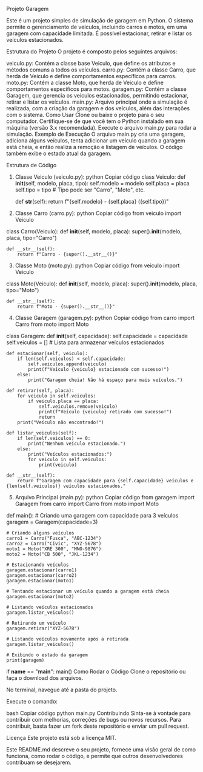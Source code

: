 Projeto Garagem

Este é um projeto simples de simulação de garagem em Python. O sistema permite o gerenciamento de veículos, incluindo carros e motos, em uma garagem com capacidade limitada. É possível estacionar, retirar e listar os veículos estacionados.

Estrutura do Projeto
O projeto é composto pelos seguintes arquivos:

veiculo.py: Contém a classe base Veiculo, que define os atributos e métodos comuns a todos os veículos.
carro.py: Contém a classe Carro, que herda de Veiculo e define comportamentos específicos para carros.
moto.py: Contém a classe Moto, que herda de Veiculo e define comportamentos específicos para motos.
garagem.py: Contém a classe Garagem, que gerencia os veículos estacionados, permitindo estacionar, retirar e listar os veículos.
main.py: Arquivo principal onde a simulação é realizada, com a criação da garagem e dos veículos, além das interações com o sistema.
Como Usar
Clone ou baixe o projeto para o seu computador.
Certifique-se de que você tem o Python instalado em sua máquina (versão 3.x recomendada).
Execute o arquivo main.py para rodar a simulação.
Exemplo de Execução
O arquivo main.py cria uma garagem, adiciona alguns veículos, tenta adicionar um veículo quando a garagem está cheia, e então realiza a remoção e listagem de veículos. O código também exibe o estado atual da garagem.

Estrutura de Código
1. Classe Veiculo (veiculo.py):
python
Copiar código
class Veiculo:
    def __init__(self, modelo, placa, tipo):
        self.modelo = modelo
        self.placa = placa
        self.tipo = tipo  # Tipo pode ser "Carro", "Moto", etc.

    def __str__(self):
        return f"{self.modelo} - {self.placa} ({self.tipo})"
2. Classe Carro (carro.py):
python
Copiar código
from veiculo import Veiculo

class Carro(Veiculo):
    def __init__(self, modelo, placa):
        super().__init__(modelo, placa, tipo="Carro")

    def __str__(self):
        return f"Carro - {super().__str__()}"
3. Classe Moto (moto.py):
python
Copiar código
from veiculo import Veiculo

class Moto(Veiculo):
    def __init__(self, modelo, placa):
        super().__init__(modelo, placa, tipo="Moto")

    def __str__(self):
        return f"Moto - {super().__str__()}"
4. Classe Garagem (garagem.py):
python
Copiar código
from carro import Carro
from moto import Moto

class Garagem:
    def __init__(self, capacidade):
        self.capacidade = capacidade
        self.veiculos = []  # Lista para armazenar veículos estacionados

    def estacionar(self, veiculo):
        if len(self.veiculos) < self.capacidade:
            self.veiculos.append(veiculo)
            print(f"Veículo {veiculo} estacionado com sucesso!")
        else:
            print("Garagem cheia! Não há espaço para mais veículos.")

    def retirar(self, placa):
        for veiculo in self.veiculos:
            if veiculo.placa == placa:
                self.veiculos.remove(veiculo)
                print(f"Veículo {veiculo} retirado com sucesso!")
                return
        print("Veículo não encontrado!")

    def listar_veiculos(self):
        if len(self.veiculos) == 0:
            print("Nenhum veículo estacionado.")
        else:
            print("Veículos estacionados:")
            for veiculo in self.veiculos:
                print(veiculo)

    def __str__(self):
        return f"Garagem com capacidade para {self.capacidade} veículos e {len(self.veiculos)} veículos estacionados."
5. Arquivo Principal (main.py):
python
Copiar código
from garagem import Garagem
from carro import Carro
from moto import Moto

def main():
    # Criando uma garagem com capacidade para 3 veículos
    garagem = Garagem(capacidade=3)

    # Criando alguns veículos
    carro1 = Carro("Fusca", "ABC-1234")
    carro2 = Carro("Civic", "XYZ-5678")
    moto1 = Moto("XRE 300", "MNO-9876")
    moto2 = Moto("CB 500", "JKL-1234")

    # Estacionando veículos
    garagem.estacionar(carro1)
    garagem.estacionar(carro2)
    garagem.estacionar(moto1)

    # Tentando estacionar um veículo quando a garagem está cheia
    garagem.estacionar(moto2)

    # Listando veículos estacionados
    garagem.listar_veiculos()

    # Retirando um veículo
    garagem.retirar("XYZ-5678")

    # Listando veículos novamente após a retirada
    garagem.listar_veiculos()

    # Exibindo o estado da garagem
    print(garagem)

if __name__ == "__main__":
    main()
Como Rodar o Código
Clone o repositório ou faça o download dos arquivos.

No terminal, navegue até a pasta do projeto.

Execute o comando:

bash
Copiar código
python main.py
Contribuindo
Sinta-se à vontade para contribuir com melhorias, correções de bugs ou novos recursos. Para contribuir, basta fazer um fork deste repositório e enviar um pull request.

Licença
Este projeto está sob a licença MIT.


Este README.md descreve o seu projeto, fornece uma visão geral de como funciona, como rodar o código, e permite que outros desenvolvedores contribuam se desejarem.



